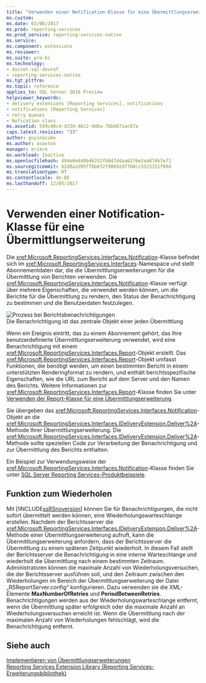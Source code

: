 ```yaml
---
title: "Verwenden einer Notification-Klasse für eine Übermittlungserweiterung | Microsoft-Dokumentation"
ms.custom: 
ms.date: 03/06/2017
ms.prod: reporting-services
ms.prod_service: reporting-services-native
ms.service: 
ms.component: extensions
ms.reviewer: 
ms.suite: pro-bi
ms.technology:
- docset-sql-devref
- reporting-services-native
ms.tgt_pltfrm: 
ms.topic: reference
applies_to: SQL Server 2016 Preview
helpviewer_keywords:
- delivery extensions [Reporting Services], notifications
- notifications [Reporting Services]
- retry queues
- Nofication class
ms.assetid: 549c40c4-d33d-46c2-9d6a-7bbb671ac67a
caps.latest.revision: "33"
author: guyinacube
ms.author: asaxton
manager: erikre
ms.workload: Inactive
ms.openlocfilehash: 494e0e840b46332fb847ddaa62f0e2aa874b7e73
ms.sourcegitcommit: b2d8a2d95ffbb6f2f98692d7760cc5523151f99d
ms.translationtype: HT
ms.contentlocale: de-DE
ms.lasthandoff: 12/05/2017
---
```

# <a name="using-a-notification-class-for-a-delivery-extension"></a>Verwenden einer Notification-Klasse für eine Übermittlungserweiterung
  Die <xref:Microsoft.ReportingServices.Interfaces.Notification>-Klasse befindet sich im <xref:Microsoft.ReportingServices.Interfaces>-Namespace und stellt Abonnementdaten dar, die die Übermittlungserweiterungen für die Übermittlung von Berichten verwenden. Die <xref:Microsoft.ReportingServices.Interfaces.Notification>-Klasse verfügt über mehrere Eigenschaften, die verwendet werden können, um die Berichte für die Übermittlung zu rendern, den Status der Benachrichtigung zu bestimmen und die Benutzerdaten festzulegen.  
  
 ![Prozess bei Berichtsbenachrichtigungen](../../../reporting-services/extensions/delivery-extension/media/bk-ext-03.gif "Report notification process")  
Die Benachrichtigung ist das zentrale Objekt einer jeden Übermittlung  
  
 Wenn ein Ereignis eintritt, das zu einem Abonnement gehört, das Ihre benutzerdefinierte Übermittlungserweiterung verwendet, wird eine Benachrichtigung mit einem <xref:Microsoft.ReportingServices.Interfaces.Report>-Objekt erstellt. Das <xref:Microsoft.ReportingServices.Interfaces.Report>-Objekt umfasst Funktionen, die benötigt werden, um einen bestimmten Bericht in einem unterstützten Renderingformat zu rendern, und enthält berichtsspezifische Eigenschaften, wie die URL zum Bericht auf dem Server und den Namen des Berichts. Weitere Informationen zur <xref:Microsoft.ReportingServices.Interfaces.Report>-Klasse finden Sie unter [Verwenden der Report-Klasse für eine Übermittlungserweiterung](../../../reporting-services/extensions/delivery-extension/using-the-report-class-for-a-delivery-extension.md).  
  
 Sie übergeben das <xref:Microsoft.ReportingServices.Interfaces.Notification>-Objekt an die <xref:Microsoft.ReportingServices.Interfaces.IDeliveryExtension.Deliver%2A>-Methode Ihrer Übermittlungserweiterung. Die <xref:Microsoft.ReportingServices.Interfaces.IDeliveryExtension.Deliver%2A>-Methode sollte speziellen Code zur Verarbeitung der Benachrichtigung und zur Übermittlung des Berichts enthalten.  
  
 Ein Beispiel zur Verwendungsweise der <xref:Microsoft.ReportingServices.Interfaces.Notification>-Klasse finden Sie unter [SQL Server Reporting Services-Produktbeispiele](http://go.microsoft.com/fwlink/?LinkId=177889).  
  
## <a name="retry-functionality"></a>Funktion zum Wiederholen  
 Mit [!INCLUDE[ssRSnoversion](../../../includes/ssrsnoversion-md.md)] können Sie für Benachrichtigungen, die nicht sofort übermittelt werden können, eine Wiederholungswarteschlange erstellen. Nachdem der Berichtsserver die <xref:Microsoft.ReportingServices.Interfaces.IDeliveryExtension.Deliver%2A>-Methode einer Übermittlungserweiterung aufruft, kann die Übermittlungserweiterung anfordern, dass der Berichtsserver die Übermittlung zu einem späteren Zeitpunkt wiederholt. In diesem Fall stellt der Berichtsserver die Benachrichtigung in eine interne Warteschlange und wiederholt die Übermittlung nach einem bestimmten Zeitraum. Administratoren können die maximale Anzahl von Wiederholungsversuchen, die der Berichtsserver ausführen soll, und den Zeitraum zwischen den Wiederholungen im Bereich der Übermittlungserweiterung der Datei „RSReportServer.config“ konfigurieren. Dazu verwenden sie die XML-Elemente **MaxNumberOfRetries** und **PeriodBetweenRetries**. Benachrichtigungen werden aus der Wiederholungswarteschlange entfernt, wenn die Übermittlung später erfolgreich oder die maximale Anzahl an Wiederholungsversuchen erreicht ist. Wenn die Übermittlung nach der maximalen Anzahl von Wiederholungen fehlschlägt, wird die Benachrichtigung entfernt.  
  
## <a name="see-also"></a>Siehe auch  
 [Implementieren von Übermittlungserweiterungen](../../../reporting-services/extensions/delivery-extension/implementing-a-delivery-extension.md)   
 [Reporting Services Extension Library (Reporting Services-Erweiterungsbibliothek)](../../../reporting-services/extensions/reporting-services-extension-library.md)  
  
  
